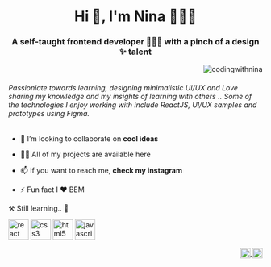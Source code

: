 <h1 align="center">Hi 👋, I'm Nina 👩🏻‍💻</h1>
<h3 align="center">A self-taught frontend developer 🧙🏻‍♂️ with a pinch of a design ✨ talent</h3>
<p align="right"> <img src="https://komarev.com/ghpvc/?username=codingwithnina" alt="codingwithnina" /> </p>

<h6> Passioniate towards learning, designing minimalistic UI/UX and Love sharing my knowledge and my insights of learning with others .. Some of the technologies I enjoy working with include  ReactJS,  UI/UX samples and prototypes using Figma. </h6>


- 👯 I’m looking to collaborate on **cool ideas**

- 👨‍💻 All of my projects are available here

- 📫 If you want to reach me, **check my instagram**

- ⚡ Fun fact I :heart: BEM

:hammer_and_pick: 
Still learning..
:construction:

<p align="left">
  <img src="https://konpa.github.io/devicon/devicon.git/icons/react/react-original-wordmark.svg" alt="react" width="40" height="40"/> 
  <img src="https://konpa.github.io/devicon/devicon.git/icons/css3/css3-original-wordmark.svg" alt="css3" width="40" height="40"/> 
  <img src="https://konpa.github.io/devicon/devicon.git/icons/html5/html5-original-wordmark.svg" alt="html5" width="40" height="40"/> 
  <img src="https://konpa.github.io/devicon/devicon.git/icons/javascript/javascript-original.svg" alt="javascript" width="40" height="40"/>
</p> 

<p align="right">
<a href="https://instagram.com/nina.codes" target="blank">
  <img align="center" src="https://cdn.jsdelivr.net/npm/simple-icons@3.0.1/icons/instagram.svg" alt="nina.codes" height="20" width="20" />
</a>
<a href="https://medium.com/@developer.journeys" target="blank">
  <img align="center" src="https://cdn.jsdelivr.net/npm/simple-icons@3.0.1/icons/medium.svg" alt="@developer.journeys" height="20" width="20" />
</a>
</p>


